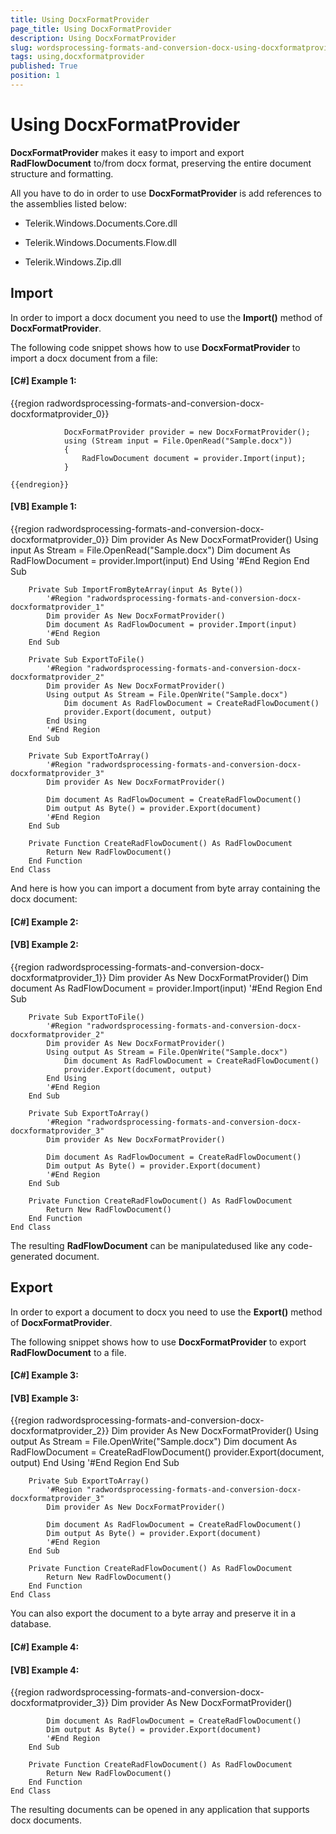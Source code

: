 ```yaml
---
title: Using DocxFormatProvider
page_title: Using DocxFormatProvider
description: Using DocxFormatProvider
slug: wordsprocessing-formats-and-conversion-docx-using-docxformatprovider
tags: using,docxformatprovider
published: True
position: 1
---
```


# Using DocxFormatProvider



__DocxFormatProvider__ makes it easy to import and export __RadFlowDocument__ to/from docx format,
        preserving the entire document structure and formatting.
      

All you have to do in order to use __DocxFormatProvider__ is add references to the assemblies listed below:
      

* Telerik.Windows.Documents.Core.dll
          

* Telerik.Windows.Documents.Flow.dll
          

* Telerik.Windows.Zip.dll
          

## Import

In order to import a docx document you need to use the __Import()__ method of __DocxFormatProvider__.
        

The following code snippet shows how to use __DocxFormatProvider__ to import a docx document from a file:
        

#### __[C#] Example 1:__

{{region radwordsprocessing-formats-and-conversion-docx-docxformatprovider_0}}
	            
	            DocxFormatProvider provider = new DocxFormatProvider();
	            using (Stream input = File.OpenRead("Sample.docx"))
	            {
	                RadFlowDocument document = provider.Import(input);
	            }
	        
	{{endregion}}



#### __[VB] Example 1:__

{{region radwordsprocessing-formats-and-conversion-docx-docxformatprovider_0}}
	        Dim provider As New DocxFormatProvider()
	        Using input As Stream = File.OpenRead("Sample.docx")
	            Dim document As RadFlowDocument = provider.Import(input)
	        End Using
	        '#End Region
	    End Sub
	
	    Private Sub ImportFromByteArray(input As Byte())
	        '#Region "radwordsprocessing-formats-and-conversion-docx-docxformatprovider_1"
	        Dim provider As New DocxFormatProvider()
	        Dim document As RadFlowDocument = provider.Import(input)
	        '#End Region
	    End Sub
	
	    Private Sub ExportToFile()
	        '#Region "radwordsprocessing-formats-and-conversion-docx-docxformatprovider_2"
	        Dim provider As New DocxFormatProvider()
	        Using output As Stream = File.OpenWrite("Sample.docx")
	            Dim document As RadFlowDocument = CreateRadFlowDocument()
	            provider.Export(document, output)
	        End Using
	        '#End Region
	    End Sub
	
	    Private Sub ExportToArray()
	        '#Region "radwordsprocessing-formats-and-conversion-docx-docxformatprovider_3"
	        Dim provider As New DocxFormatProvider()
	
	        Dim document As RadFlowDocument = CreateRadFlowDocument()
	        Dim output As Byte() = provider.Export(document)
	        '#End Region
	    End Sub
	
	    Private Function CreateRadFlowDocument() As RadFlowDocument
	        Return New RadFlowDocument()
	    End Function
	End Class



And here is how you can import a document from byte array containing the docx document:
        

#### __[C#] Example 2:__





#### __[VB] Example 2:__

{{region radwordsprocessing-formats-and-conversion-docx-docxformatprovider_1}}
	        Dim provider As New DocxFormatProvider()
	        Dim document As RadFlowDocument = provider.Import(input)
	        '#End Region
	    End Sub
	
	    Private Sub ExportToFile()
	        '#Region "radwordsprocessing-formats-and-conversion-docx-docxformatprovider_2"
	        Dim provider As New DocxFormatProvider()
	        Using output As Stream = File.OpenWrite("Sample.docx")
	            Dim document As RadFlowDocument = CreateRadFlowDocument()
	            provider.Export(document, output)
	        End Using
	        '#End Region
	    End Sub
	
	    Private Sub ExportToArray()
	        '#Region "radwordsprocessing-formats-and-conversion-docx-docxformatprovider_3"
	        Dim provider As New DocxFormatProvider()
	
	        Dim document As RadFlowDocument = CreateRadFlowDocument()
	        Dim output As Byte() = provider.Export(document)
	        '#End Region
	    End Sub
	
	    Private Function CreateRadFlowDocument() As RadFlowDocument
	        Return New RadFlowDocument()
	    End Function
	End Class



The resulting __RadFlowDocument__ can be manipulatedused like any code-generated document.
        

## Export

In order to export a document to docx you need to use the __Export()__ method of __DocxFormatProvider__.
        

The following snippet shows how to use __DocxFormatProvider__ to export __RadFlowDocument__ to a file.
        

#### __[C#] Example 3:__





#### __[VB] Example 3:__

{{region radwordsprocessing-formats-and-conversion-docx-docxformatprovider_2}}
	        Dim provider As New DocxFormatProvider()
	        Using output As Stream = File.OpenWrite("Sample.docx")
	            Dim document As RadFlowDocument = CreateRadFlowDocument()
	            provider.Export(document, output)
	        End Using
	        '#End Region
	    End Sub
	
	    Private Sub ExportToArray()
	        '#Region "radwordsprocessing-formats-and-conversion-docx-docxformatprovider_3"
	        Dim provider As New DocxFormatProvider()
	
	        Dim document As RadFlowDocument = CreateRadFlowDocument()
	        Dim output As Byte() = provider.Export(document)
	        '#End Region
	    End Sub
	
	    Private Function CreateRadFlowDocument() As RadFlowDocument
	        Return New RadFlowDocument()
	    End Function
	End Class



You can also export the document to a byte array and preserve it in a database.
        

#### __[C#] Example 4:__





#### __[VB] Example 4:__

{{region radwordsprocessing-formats-and-conversion-docx-docxformatprovider_3}}
	        Dim provider As New DocxFormatProvider()
	
	        Dim document As RadFlowDocument = CreateRadFlowDocument()
	        Dim output As Byte() = provider.Export(document)
	        '#End Region
	    End Sub
	
	    Private Function CreateRadFlowDocument() As RadFlowDocument
	        Return New RadFlowDocument()
	    End Function
	End Class



The resulting documents can be opened in any application that supports docx documents.
        
